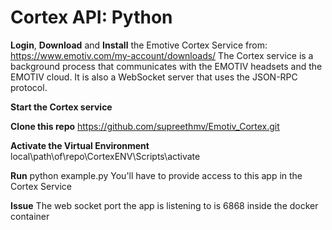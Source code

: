 # Cortex API: Python

**Login**, **Download** and **Install** the Emotive Cortex Service from:
https://www.emotiv.com/my-account/downloads/
The Cortex service is a background process that communicates with the EMOTIV headsets and the EMOTIV cloud. It is also a WebSocket  server that uses the JSON-RPC protocol.

**Start the Cortex service**

**Clone this repo**
https://github.com/supreethmv/Emotiv_Cortex.git

**Activate the Virtual Environment**
local\path\of\repo\CortexENV\Scripts\activate

**Run**
python example.py
You'll have to provide access to this app in the Cortex Service 

**Issue**
The web socket port the app is listening to is 6868 inside the docker container
